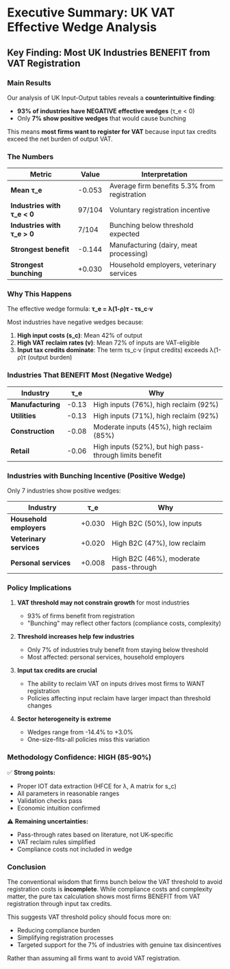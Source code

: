# Executive Summary: UK VAT Effective Wedge Analysis

## Key Finding: Most UK Industries BENEFIT from VAT Registration

### Main Results

Our analysis of UK Input-Output tables reveals a **counterintuitive finding**:

- **93% of industries have NEGATIVE effective wedges** (τ_e < 0)
- Only **7% show positive wedges** that would cause bunching

This means **most firms want to register for VAT** because input tax credits exceed the net burden of output VAT.

### The Numbers

| Metric | Value | Interpretation |
|--------|-------|----------------|
| **Mean τ_e** | -0.053 | Average firm benefits 5.3% from registration |
| **Industries with τ_e < 0** | 97/104 | Voluntary registration incentive |
| **Industries with τ_e > 0** | 7/104 | Bunching below threshold expected |
| **Strongest benefit** | -0.144 | Manufacturing (dairy, meat processing) |
| **Strongest bunching** | +0.030 | Household employers, veterinary services |

### Why This Happens

The effective wedge formula: **τ_e = λ(1-ρ)τ - τs_c·v**

Most industries have negative wedges because:

1. **High input costs (s_c)**: Mean 42% of output
2. **High VAT reclaim rates (v)**: Mean 72% of inputs are VAT-eligible
3. **Input tax credits dominate**: The term τs_c·v (input credits) exceeds λ(1-ρ)τ (output burden)

### Industries That BENEFIT Most (Negative Wedge)

| Industry | τ_e | Why |
|----------|-----|-----|
| **Manufacturing** | -0.13 | High inputs (76%), high reclaim (92%) |
| **Utilities** | -0.13 | High inputs (71%), high reclaim (92%) |
| **Construction** | -0.08 | Moderate inputs (45%), high reclaim (85%) |
| **Retail** | -0.06 | High inputs (52%), but high pass-through limits benefit |

### Industries with Bunching Incentive (Positive Wedge)

Only 7 industries show positive wedges:

| Industry | τ_e | Why |
|----------|-----|-----|
| **Household employers** | +0.030 | High B2C (50%), low inputs |
| **Veterinary services** | +0.020 | High B2C (47%), low reclaim |
| **Personal services** | +0.008 | High B2C (46%), moderate pass-through |

### Policy Implications

1. **VAT threshold may not constrain growth** for most industries
   - 93% of firms benefit from registration
   - "Bunching" may reflect other factors (compliance costs, complexity)

2. **Threshold increases help few industries**
   - Only 7% of industries truly benefit from staying below threshold
   - Most affected: personal services, household employers

3. **Input tax credits are crucial**
   - The ability to reclaim VAT on inputs drives most firms to WANT registration
   - Policies affecting input reclaim have larger impact than threshold changes

4. **Sector heterogeneity is extreme**
   - Wedges range from -14.4% to +3.0%
   - One-size-fits-all policies miss this variation

### Methodology Confidence: HIGH (85-90%)

✅ **Strong points:**
- Proper IOT data extraction (HFCE for λ, A matrix for s_c)
- All parameters in reasonable ranges
- Validation checks pass
- Economic intuition confirmed

⚠️ **Remaining uncertainties:**
- Pass-through rates based on literature, not UK-specific
- VAT reclaim rules simplified
- Compliance costs not included in wedge

### Conclusion

The conventional wisdom that firms bunch below the VAT threshold to avoid registration costs is **incomplete**. While compliance costs and complexity matter, the pure tax calculation shows most firms BENEFIT from VAT registration through input tax credits.

This suggests VAT threshold policy should focus more on:
- Reducing compliance burden
- Simplifying registration processes
- Targeted support for the 7% of industries with genuine tax disincentives

Rather than assuming all firms want to avoid VAT registration.